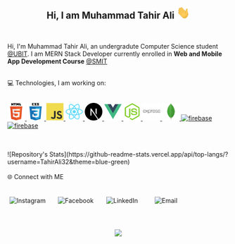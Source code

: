 <h2 align="center">Hi, I am Muhammad Tahir Ali <img src="https://raw.githubusercontent.com/ABSphreak/ABSphreak/master/gifs/Hi.gif" width="30px"></h2>
<br>

Hi, I'm Muhammad Tahir Ali, an undergradute Computer Science student [@UBIT](https://uok.edu.pk/faculties/computerscience/index.php). I am MERN Stack Developer currently enrolled in <b>Web and Mobile App Development Course</b> [@SMIT](https://www.facebook.com/SaylaniMassTraining/)
<br>
<br>

💻 Technologies, I am working on:
<br><br>
<p align="left"> 
<a href="https://www.w3.org/html/" target="_blank"> <img src="https://raw.githubusercontent.com/devicons/devicon/master/icons/html5/html5-original-wordmark.svg" alt="html5" width="40" height="40"/> </a>
<a href="https://www.w3schools.com/css/" target="_blank"> <img src="https://raw.githubusercontent.com/devicons/devicon/master/icons/css3/css3-original-wordmark.svg" alt="css3" width="40" height="40"/> </a> 
<a href="https://developer.mozilla.org/en-US/docs/Web/JavaScript" target="_blank"> <img src="https://raw.githubusercontent.com/devicons/devicon/master/icons/javascript/javascript-original.svg" alt="javascript" width="40" height="40"/> </a>
<a href="https://reactjs.org/" target="_blank"> <img src="https://raw.githubusercontent.com/devicons/devicon/master/icons/react/react-original.svg" alt="reactjs" width="40" height="40"/> </a>
<a href="https://nextjs.org/" target="_blank"> <img src="https://raw.githubusercontent.com/devicons/devicon/master/icons/nextjs/nextjs-original.svg" alt="nextjs" width="40" height="40"/> </a>
<a href="https://vuejs.org/" target="_blank"> <img src="https://raw.githubusercontent.com/devicons/devicon/master/icons/vuejs/vuejs-original.svg" alt="vuejs" width="40" height="40"/> </a>
<a href="https://nodejs.org/" target="_blank"> <img src="https://raw.githubusercontent.com/devicons/devicon/master/icons/nodejs/nodejs-original.svg" alt="nodejs" width="40" height="40"/> </a>
  <a href="https://expressjs.com/" target="_blank"> <img src="https://raw.githubusercontent.com/devicons/devicon/master/icons/express/express-original-wordmark.svg" alt="expressjs" width="40" height="40"/> </a>
<a href="https://www.mongodb.com/" target="_blank"> <img src="https://raw.githubusercontent.com/devicons/devicon/master/icons/mongodb/mongodb-original.svg" alt="mongodb" width="40" height="40"/> </a>
<a href="https://reactnative.dev/" target="_blank"> <img src="https://cdn.worldvectorlogo.com/logos/react-native-1.svg" alt="firebase" width="40" height="40"/> </a>
<a href="https://console.firebase.google.com/" target="_blank"> <img src="https://www.vectorlogo.zone/logos/firebase/firebase-icon.svg" alt="firebase" width="40" height="40"/> </a>
  
</p>

<br>
<br>
![Repository's Stats](https://github-readme-stats.vercel.app/api/top-langs/?username=TahirAli32&theme=blue-green)

  
<br>
<br>
🌐 Connect with ME
<br>
<br>

[<img align="left" style="margin: 5px;" alt="Instagram" height="30px" width="100px" src="https://img.shields.io/badge/Portfolio-161B22?style=for-the-badge&logoColor=white" />][portfolio]
[<img align="left" style="margin: 5px;" alt="Facebook" height="30px" width="100px" src="https://img.shields.io/badge/Stackoverflow-F48225?style=for-the-badge&logo=Stackoverflow&logoColor=white" />][stackoverflow]
[<img align="left" style="margin: 5px;" alt="LinkedIn" height="30px" width="100px" src="https://img.shields.io/badge/Linkedin-0A66C2?style=for-the-badge&logo=Linkedin&logoColor=white" />][linkedin]
[<img align="left" style="margin: 5px;" alt="Email" height="30px" width="100px" src="https://img.shields.io/badge/Email-EA4335?style=for-the-badge&logo=Gmail&logoColor=white" />][gmail]
<br />

[portfolio]: https://tahirali-dc.netlify.app/
[stackoverflow]: https://stackoverflow.com/users/14988695/muhammad-tahir-ali
[linkedin]: https://linkedin.com/in/tahirali32
[gmail]: mailto:tahiralidc@gmail.com

<br />
<br />
<p align="center"> 
  <img src="https://visitor-badge.glitch.me/badge?page_id=tahirali32.visitor-badge" />
</p>
<br />
